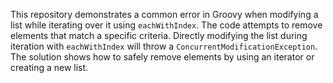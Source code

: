 This repository demonstrates a common error in Groovy when modifying a list while iterating over it using `eachWithIndex`.  The code attempts to remove elements that match a specific criteria. Directly modifying the list during iteration with `eachWithIndex` will throw a `ConcurrentModificationException`. The solution shows how to safely remove elements by using an iterator or creating a new list.